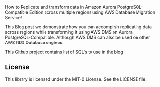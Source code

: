 How to Replicate and transform data in Amazon Aurora PostgreSQL-Compatible Edition across multiple regions using AWS Database Migration Service!

This Blog post we demonstrate how you can accomplish replicating data across regions while transforming it using AWS DMS on Aurora PostgreSQL-Compatible. Although AWS DMS can also be used on other AWS RDS Database engines. 


This Github project contains list of SQL's to use in the blog 
## License

This library is licensed under the MIT-0 License. See the LICENSE file.

